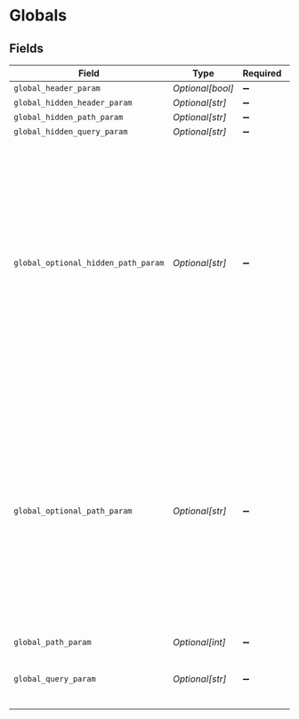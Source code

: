 # Globals


## Fields

| Field                                                                                                                                                                                                        | Type                                                                                                                                                                                                         | Required                                                                                                                                                                                                     | Description                                                                                                                                                                                                  | Example                                                                                                                                                                                                      |
| ------------------------------------------------------------------------------------------------------------------------------------------------------------------------------------------------------------ | ------------------------------------------------------------------------------------------------------------------------------------------------------------------------------------------------------------ | ------------------------------------------------------------------------------------------------------------------------------------------------------------------------------------------------------------ | ------------------------------------------------------------------------------------------------------------------------------------------------------------------------------------------------------------ | ------------------------------------------------------------------------------------------------------------------------------------------------------------------------------------------------------------ |
| `global_header_param`                                                                                                                                                                                        | *Optional[bool]*                                                                                                                                                                                             | :heavy_minus_sign:                                                                                                                                                                                           | N/A                                                                                                                                                                                                          | true                                                                                                                                                                                                         |
| `global_hidden_header_param`                                                                                                                                                                                 | *Optional[str]*                                                                                                                                                                                              | :heavy_minus_sign:                                                                                                                                                                                           | N/A                                                                                                                                                                                                          |                                                                                                                                                                                                              |
| `global_hidden_path_param`                                                                                                                                                                                   | *Optional[str]*                                                                                                                                                                                              | :heavy_minus_sign:                                                                                                                                                                                           | N/A                                                                                                                                                                                                          |                                                                                                                                                                                                              |
| `global_hidden_query_param`                                                                                                                                                                                  | *Optional[str]*                                                                                                                                                                                              | :heavy_minus_sign:                                                                                                                                                                                           | N/A                                                                                                                                                                                                          | hello                                                                                                                                                                                                        |
| `global_optional_hidden_path_param`                                                                                                                                                                          | *Optional[str]*                                                                                                                                                                                              | :heavy_minus_sign:                                                                                                                                                                                           | An optional and hidden global path parameter. Some paths and operations<br/>will override it to required: true, especially for verifying test<br/>generation where the value should be templated in the SDK client.<br/> |                                                                                                                                                                                                              |
| `global_optional_path_param`                                                                                                                                                                                 | *Optional[str]*                                                                                                                                                                                              | :heavy_minus_sign:                                                                                                                                                                                           | An optional global path parameter. Some paths and operations will<br/>override it to required: true, especially for verifying test generation<br/>where the value should be templated in the operation request.<br/> |                                                                                                                                                                                                              |
| `global_path_param`                                                                                                                                                                                          | *Optional[int]*                                                                                                                                                                                              | :heavy_minus_sign:                                                                                                                                                                                           | N/A                                                                                                                                                                                                          | 100                                                                                                                                                                                                          |
| `global_query_param`                                                                                                                                                                                         | *Optional[str]*                                                                                                                                                                                              | :heavy_minus_sign:                                                                                                                                                                                           | N/A                                                                                                                                                                                                          | some example global query param                                                                                                                                                                              |